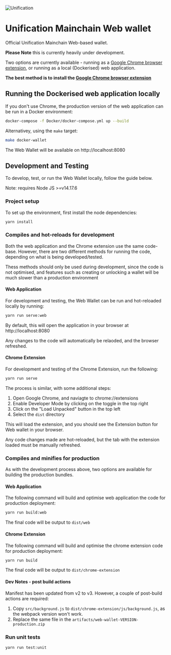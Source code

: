 ![Unification](https://raw.githubusercontent.com/unification-com/mainchain/master/unification_logoblack.png "Unification")

# Unification Mainchain Web wallet

Official Unification Mainchain Web-based wallet.

**Please Note** this is currently heavily under development.

Two options are currently available - running as a [Google Chrome browser
extension](https://chrome.google.com/webstore/detail/mkjjflkhdddfjhonakofipfojoepfndk),
 or running as a local (Dockerised) web application.

**The best method is to install the 
[Google Chrome browser extension](https://chrome.google.com/webstore/detail/mkjjflkhdddfjhonakofipfojoepfndk)**

## Running the Dockerised web application locally

If you don't use Chrome, the production version of the web application
can be run in a Docker environment:

```bash
docker-compose -f Docker/docker-compose.yml up --build
```

Alternativey, using the `make` target:

```bash
make docker-wallet
```

The Web Wallet will be available on http://localhost:8080

## Development and Testing

To develop, test, or run the Web Wallet locally, follow the guide below.

Note: requires Node JS >=v14.17.6

### Project setup

To set up the environment, first install the node dependencies:

```bash
yarn install
```

### Compiles and hot-reloads for development

Both the web application and the Chrome extension use the same code-base.
However, there are two different methods for running the code, depending
on what is being developed/tested.

Thess methods should only be used during development, since the code is not
optimised, and features such as creating or unlocking a wallet will be much
slower than a production environment

#### Web Application

For development and testing, the Web Wallet can be run and hot-reloaded locally
by running:

```bash
yarn run serve:web
```

By default, this will open the application in your browser at http://localhost:8080

Any changes to the code will automatically be relaoded, and the browser refreshed.

#### Chrome Extension

For development and testing of the Chrome Extension, run the following:

```bash
yarn run serve
```

The process is similar, with some additional steps:

1. Open Google Chrome, and naviagte to chrome://extensions
2. Enable Developer Mode by clicking on the toggle in the top right
3. Click on the "Load Unpacked" button in the top left
4. Select the `dist` directory

This will load the extension, and you should see the Extension button for Web wallet
in your browser.

Any code changes made are hot-reloaded, but the tab with the extension loaded
must be manually refreshed.

### Compiles and minifies for production

As with the development process above, two options are available for building
the production bundles.

#### Web Application

The following command will build and optimise web application the code for 
production deployment:

```bash
yarn run build:web
```

The final code will be output to `dist/web`

#### Chrome Extension

The following command will build and optimise the chrome extension code for
production deployment:

```bash
yarn run build
```

The final code will be output to `dist/chrome-extension`

#### Dev Notes - post build actions

Manifest has been updated from v2 to v3. However, a couple of post-build actions are required:

1. Copy `src/background.js` to `dist/chrome-extension/js/background.js`, as the webpack version won't work.
2. Replace the same file in the `artifacts/web-wallet-VERSION-production.zip`

### Run unit tests

```bash
yarn run test:unit
```
